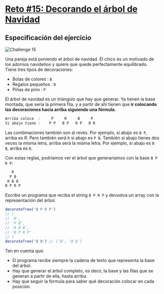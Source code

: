 # [Reto #15: Decorando el árbol de Navidad](https://adventjs.dev/es/challenges/2022/15)

## Especificación del ejercicio

![Challenge 15](https://adventjs.dev/challenges-2022/15.svg)

Una pareja está poniendo el árbol de navidad. El chico es un motivado de los adornos navideños y quiere que quede perfectamente equilibrado. Tiene tres tipos de decoraciones:

- Bolas de colores : ``B``
- Regalos pequeños : ``R``
- Piñas de pino : ``P``

El árbol de navidad es un triángulo que hay que generar. Ya tienen la base montada, que sería la primera fila, y a partir de ahí tienen que **ir colocando las decoraciones hacía arriba siguiendo una fórmula.**

```javascript
Arriba coloca  :     P     R     B     P
Si abajo tiene :    P P   B P   R P   B R
``` 

Las combinaciones también son al revés. Por ejemplo, si abajo es ``B P``, arriba es R. Pero también será ``R`` si abajo es ``P B``. También si abajo tienes dos veces la misma letra, arriba será la misma letra. Por ejemplo, si abajo es ``B B``, arriba es ``B``.

Con estas reglas, podríamos ver el árbol que generaríamos con la base ``B P R P``:

```javascript
   R
  P B
 R B B
B P R P
```

Escribe un programa que reciba el string ``B P R P`` y devuelva un array con la representación del árbol.

```javascript
decorateTree('B P R P')
// [
// 'R',
// 'P B',
// 'R B B',
// 'B P R P'
// ]
decorateTree('B B') // ['B', 'B B']
```

Ten en cuenta que:

- El programa recibe siempre la cadena de texto que representa la base del árbol.
- Hay que generar el árbol completo, es decir, la base y las filas que se generan a partir de ella, hasta arriba.
- Hay que seguir la fórmula para saber qué decoración colocar en cada posición.
